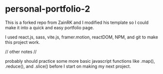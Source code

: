 # personal-portfolio-2

This is a forked repo from ZainRK and I modified his template so I could make it into a quick and easy portfolio page.

I used react.js, sass, vite.js, framer.motion, reactDOM, NPM, and git to make this project work.


// other notes //

 probably should practice some more basic javascript functions like .map(), .reduce(), and .slice() before I start on making my next project.
